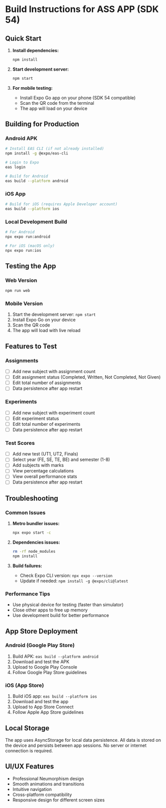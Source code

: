 # Build Instructions for ASS APP (SDK 54)

## Quick Start

1. **Install dependencies:**
   ```bash
   npm install
   ```

2. **Start development server:**
   ```bash
   npm start
   ```

3. **For mobile testing:**
   - Install Expo Go app on your phone (SDK 54 compatible)
   - Scan the QR code from the terminal
   - The app will load on your device

## Building for Production

### Android APK
```bash
# Install EAS CLI (if not already installed)
npm install -g @expo/eas-cli

# Login to Expo
eas login

# Build for Android
eas build --platform android
```

### iOS App
```bash
# Build for iOS (requires Apple Developer account)
eas build --platform ios
```

### Local Development Build
```bash
# For Android
npx expo run:android

# For iOS (macOS only)
npx expo run:ios
```

## Testing the App

### Web Version
```bash
npm run web
```

### Mobile Version
1. Start the development server: `npm start`
2. Install Expo Go on your device
3. Scan the QR code
4. The app will load with live reload

## Features to Test

### Assignments
- [ ] Add new subject with assignment count
- [ ] Edit assignment status (Completed, Written, Not Completed, Not Given)
- [ ] Edit total number of assignments
- [ ] Data persistence after app restart

### Experiments
- [ ] Add new subject with experiment count
- [ ] Edit experiment status
- [ ] Edit total number of experiments
- [ ] Data persistence after app restart

### Test Scores
- [ ] Add new test (UT1, UT2, Finals)
- [ ] Select year (FE, SE, TE, BE) and semester (1-8)
- [ ] Add subjects with marks
- [ ] View percentage calculations
- [ ] View overall performance stats
- [ ] Data persistence after app restart

## Troubleshooting

### Common Issues

1. **Metro bundler issues:**
   ```bash
   npx expo start -c
   ```

2. **Dependencies issues:**
   ```bash
   rm -rf node_modules
   npm install
   ```

3. **Build failures:**
   - Check Expo CLI version: `npx expo --version`
   - Update if needed: `npm install -g @expo/cli@latest`

### Performance Tips

- Use physical device for testing (faster than simulator)
- Close other apps to free up memory
- Use development build for better performance

## App Store Deployment

### Android (Google Play Store)
1. Build APK: `eas build --platform android`
2. Download and test the APK
3. Upload to Google Play Console
4. Follow Google Play Store guidelines

### iOS (App Store)
1. Build iOS app: `eas build --platform ios`
2. Download and test the app
3. Upload to App Store Connect
4. Follow Apple App Store guidelines

## Local Storage

The app uses AsyncStorage for local data persistence. All data is stored on the device and persists between app sessions. No server or internet connection is required.

## UI/UX Features

- Professional Neumorphism design
- Smooth animations and transitions
- Intuitive navigation
- Cross-platform compatibility
- Responsive design for different screen sizes
